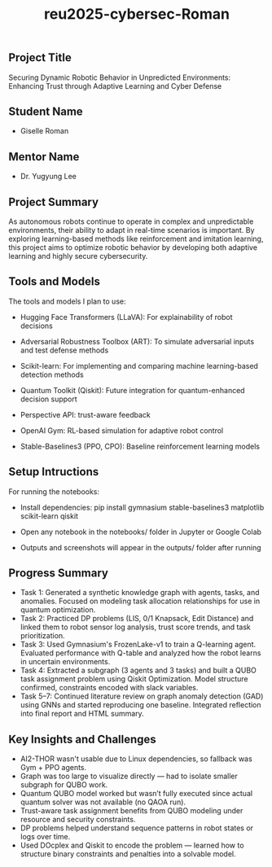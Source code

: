 <!DOCTYPE html>
<html lang="en">
<body>
    <header>
        <h1>reu2025-cybersec-Roman</h1>
    </header>
    <section>
        <h2>Project Title</h2>
        <p>
            Securing Dynamic Robotic Behavior in Unpredicted Environments: Enhancing Trust through Adaptive Learning and Cyber Defense
        </p>
    </section>
    <section>
        <h2>Student Name</h2>
        <ul>
            <li>Giselle Roman</li>
        </ul>
    </section>
    <section>
        <h2>Mentor Name</h2>
        <ul>
            <li>Dr. Yugyung Lee</li>
        </ul>
    </section>
    <section>
        <h2>Project Summary</h2>
        <p>
            As autonomous robots continue to operate in complex and unpredictable environments, their ability to adapt in real-time scenarios is important. By exploring learning-based methods like reinforcement and imitation learning, this project aims to optimize robotic behavior by developing both adaptive learning and highly secure cybersecurity.
        </p>
    </section>
    <section>
        <h2>Tools and Models</h2>
        <p>
            The tools and models I plan to use:
        </p>
        <ul><li>Hugging Face Transformers (LLaVA): For explainability of robot decisions</li></ul>
        <ul><li>Adversarial Robustness Toolbox (ART): To simulate adversarial inputs and test defense methods</li></ul>
        <ul><li>Scikit-learn: For implementing and comparing machine learning-based detection methods</li></ul>
        <ul><li>Quantum Toolkit (Qiskit): Future integration for quantum-enhanced decision support</li></ul>
        <ul><li>Perspective API: trust-aware feedback</li></ul>
        <ul><li>OpenAI Gym: RL-based simulation for adaptive robot control</li></ul>
        <ul><li>Stable-Baselines3 (PPO, CPO): Baseline reinforcement learning models</li></ul>
    </section>
    <section>
        <h2>Setup Intructions</h2>
        <p>For running the notebooks:</p>
        <ul><li>Install dependencies: pip install gymnasium stable-baselines3 matplotlib scikit-learn qiskit</li></ul>
        <ul><li>Open any notebook in the notebooks/ folder in Jupyter or Google Colab</li></ul>
        <ul><li>Outputs and screenshots will appear in the outputs/ folder after running</li></ul>
    </section>
    <section>
        <h2>Progress Summary</h2>
        <ul>
            <li>Task 1: Generated a synthetic knowledge graph with agents, tasks, and anomalies. Focused on modeling task allocation relationships for use in quantum optimization.</li>
            <li>Task 2: Practiced DP problems (LIS, 0/1 Knapsack, Edit Distance) and linked them to robot sensor log analysis, trust score trends, and task prioritization.</li>
            <li>Task 3: Used Gymnasium's FrozenLake-v1 to train a Q-learning agent. Evaluated performance with Q-table and analyzed how the robot learns in uncertain environments.</li>
            <li>Task 4: Extracted a subgraph (3 agents and 3 tasks) and built a QUBO task assignment problem using Qiskit Optimization. Model structure confirmed, constraints encoded with slack variables.</li>
            <li>Task 5–7: Continued literature review on graph anomaly detection (GAD) using GNNs and started reproducing one baseline. Integrated reflection into final report and HTML summary.</li>
        </ul>
    </section>
    <section>
        <h2>Key Insights and Challenges</h2>
        <ul>
            <li>AI2-THOR wasn't usable due to Linux dependencies, so fallback was Gym + PPO agents.</li>
            <li>Graph was too large to visualize directly — had to isolate smaller subgraph for QUBO work.</li>
            <li>Quantum QUBO model worked but wasn’t fully executed since actual quantum solver was not available (no QAOA run).</li>
            <li>Trust-aware task assignment benefits from QUBO modeling under resource and security constraints.</li>
            <li>DP problems helped understand sequence patterns in robot states or logs over time.</li>
            <li>Used DOcplex and Qiskit to encode the problem — learned how to structure binary constraints and penalties into a solvable model.</li>
        </ul>
    </section>
</body>
</html>

